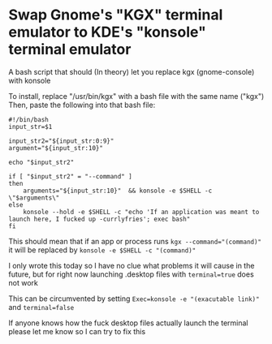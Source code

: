 # Swap Gnome's "KGX" terminal emulator to KDE's "konsole" terminal emulator
A bash script that should (In theory) let you replace kgx (gnome-console) with konsole

To install, replace "/usr/bin/kgx" with a bash file with the same name ("kgx")
Then, paste the following into that bash file:

```
#!/bin/bash
input_str=$1

input_str2="${input_str:0:9}"
argument="${input_str:10}"

echo "$input_str2"

if [ "$input_str2" = "--command" ]
then
	arguments="${input_str:10}"  && konsole -e $SHELL -c \"$arguments\"
else
	konsole --hold -e $SHELL -c "echo 'If an application was meant to launch here, I fucked up -currlyfries'; exec bash"
fi

```

This should mean that if an app or process runs `kgx --command="(command)"` it will be replaced by `konsole -e $SHELL -c "(command)"`



I only wrote this today so I have no clue what problems it will cause in the future, but for right now launching .desktop files with `terminal=true` does not work

This can be circumvented by setting `Exec=konsole -e "(exacutable link)"` and `terminal=false`


If anyone knows how the fuck desktop files actually launch the terminal please let me know so I can try to fix this
